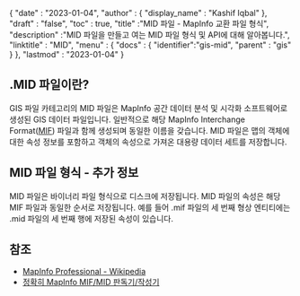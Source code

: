 {
  "date" : "2023-01-04",
  "author" : {
    "display_name" : "Kashif Iqbal"
},
  "draft" : "false",
  "toc" : true,
  "title" :"MID 파일 - MapInfo 교환 파일 형식",
  "description" :"MID 파일을 만들고 여는 MID 파일 형식 및 API에 대해 알아봅니다.",
  "linktitle" : "MID",
  "menu" : {
    "docs" : {
      "identifier":"gis-mid",
      "parent" : "gis"
}
},
  "lastmod" : "2023-01-04"
}

## .MID 파일이란?

GIS 파일 카테고리의 MID 파일은 MapInfo 공간 데이터 분석 및 시각화 소프트웨어로 생성된 GIS 데이터 파일입니다. 일반적으로 해당 MapInfo Interchange Format([MIF](/ko/gis/mif/)) 파일과 함께 생성되며 동일한 이름을 갖습니다. MID 파일은 맵의 객체에 대한 속성 정보를 포함하고 객체의 속성으로 가져온 대용량 데이터 세트를 저장합니다.

## MID 파일 형식 - 추가 정보

MID 파일은 바이너리 파일 형식으로 디스크에 저장됩니다. MID 파일의 속성은 해당 MIF 파일과 동일한 순서로 저장됩니다. 예를 들어 .mif 파일의 세 번째 형상 엔티티에는 .mid 파일의 세 번째 행에 저장된 속성이 있습니다.

## 참조

* [MapInfo Professional - Wikipedia](https://en.wikipedia.org/wiki/MapInfo_Professional)
* [정확히 MapInfo MIF/MID 판독기/작성기](https://docs.safe.com/fme/html/FME_Desktop_Documentation/FME_ReadersWriters/mif/mif.htm)

